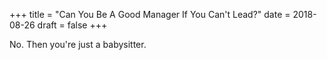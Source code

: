 +++
title = "Can You Be A Good Manager If You Can't Lead?"
date = 2018-08-26
draft = false
+++

No.  Then you're just a babysitter.
